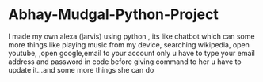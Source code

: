 # Abhay-Mudgal-Python-Project
I made my own alexa (jarvis) using python , its like chatbot which can some more things like playing music from my device, searching wikipedia, open youtube, ,open google,email to your account only u have to type your email address and password in code before giving command to her u have to update it...and some more things  she can do 
